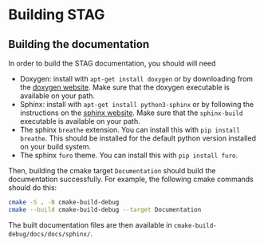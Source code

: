 # Building STAG

## Building the documentation

In order to build the STAG documentation, you should will need

- Doxygen: install with `apt-get install doxygen` or by downloading from the
  [doxygen website](https://www.doxygen.nl/download.html). Make sure that the doxygen
  executable is available on your path.
- Sphinx: install with `apt-get install python3-sphinx` or by following the instructions
  on the [sphinx website](https://www.sphinx-doc.org/en/master/usage/installation.html).
  Make sure that the `sphinx-build` executable is available on your path.
- The sphinx `breathe` extension. You can install this with `pip install breathe`.
  This should be installed for the default python version installed on your build system.
- The sphinx `furo` theme. You can install this with `pip install furo`.

Then, building the cmake target `Documentation` should build the documentation successfully.
For example, the following cmake commands should do this:

```bash
cmake -S . -B cmake-build-debug
cmake --build cmake-build-debug --target Documentation
```

The built documentation files are then available in `cmake-build-debug/docs/docs/sphinx/`.